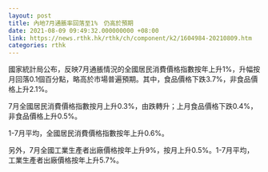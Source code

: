 ```yaml
---
layout: post
title: 內地7月通脹率回落至1%　仍高於預期
date: 2021-08-09 09:49:32.000000000 +08:00
link: https://news.rthk.hk/rthk/ch/component/k2/1604984-20210809.htm
categories: rthk
---
```


國家統計局公布，反映7月通脹情況的全國居民消費價格指數按年上升1%，升幅按月回落0.1個百分點，略高於市場普遍預期。其中，食品價格下跌3.7%，非食品價格上升2.1%。

7月全國居民消費價格指數按月上升0.3%，由跌轉升；上月食品價格下跌0.4%，非食品價格上升0.5%。

1-7月平均，全國居民消費價格指數按年上升0.6%。

另外，7月全國工業生產者出廠價格按年上升9%，按月上升0.5%。1-7月平均，工業生產者出廠價格按年上升5.7%。
